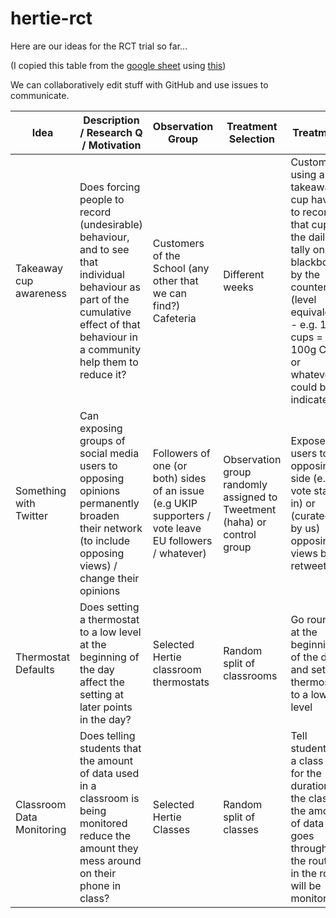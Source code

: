 # hertie-rct

Here are our ideas for the RCT trial so far...

(I copied this table from the [google sheet](https://docs.google.com/spreadsheets/d/14MA3Byrm7Y5kIvQcWY170nYGoM0OXP1gxkfz-n_SJiQ/edit) using [this](http://www.tablesgenerator.com/markdown_tables))

We can collaboratively edit stuff with GitHub and use issues to communicate.

| Idea | Description / Research Q / Motivation | Observation Group | Treatment Selection | Treatment | Measured Behaviour | Challenges / Unintended Consequences? |
|---------------------------|---------------------------------------------------------------------------------------------------------------------------------------------------------------------------------------|---------------------------------------------------------------------------------------------------------|--------------------------------------------------------------------------|---------------------------------------------------------------------------------------------------------------------------------------------------------------------------------------|-----------------------------------------------------------------------------------------|---------------------------------------------------|
| Takeaway cup awareness | Does forcing people to record (undesirable) behaviour, and to see that individual behaviour as part of the cumulative effect of that behaviour in a community help them to reduce it? | Customers of the School (any other that we can find?) Cafeteria | Different weeks | Customers using a takeaway cup have to record that cup to the daily tally on a blackboard by the counter (level equivalents - e.g. 10 cups = 100g CO2 or whatever could be indicated) | Number of takeaway cups consumed / percentage of coffees that are takeaway | More china cups used and then get broken or lost? |
| Something with Twitter | Can exposing groups of social media users to opposing opinions permanently broaden their network (to include opposing views) / change their opinions | Followers of one (or both) sides of an issue (e.g UKIP supporters / vote leave EU followers / whatever) | Observation group randomly assigned to Tweetment (haha) or control group | Expose users to opposing side (e.g. vote stay in) or (curated by us) opposing views by retweeting | Survey opinion on issue before and after or measure changes in following opposing views | Behaviour change? True opinion change? |
| Thermostat Defaults | Does setting a thermostat to a low level at the beginning of the day affect the setting at later points in the day? | Selected Hertie classroom thermostats | Random split of classrooms | Go round at the beginning of the day and set the thermostat to a low level | Thermostat setting at later point(s) in the day | Cold students? |
| Classroom Data Monitoring | Does telling students that the amount of data used in a classroom is being monitored reduce the amount they mess around on their phone in class? | Selected Hertie Classes | Random split of classes | Tell students in a class that for the duration of the class, the amount of data that goes through the router in the room will be monitored | Amount of data downloaded in each classroom during each class | Switch to 3G? Tell other students about it? |
